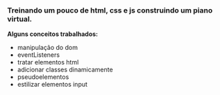 ### Treinando um pouco de html, css e js construindo um piano virtual.

**Alguns conceitos trabalhados:**

- manipulação do dom
- eventListeners
- tratar elementos html
- adicionar classes dinamicamente
- pseudoelementos
- estilizar elementos input

